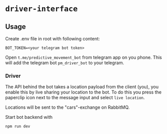 # `driver-interface`

## Usage

Create .env file in root with following content:

```
BOT_TOKEN=<your telegram bot token>
```

Open `t.me/predictive_movement_bot` from telegram app on you phone. This will add the telegram bot `pm_driver_bot` to your telegram.

### Driver

The API behind the bot takes a location payload from the client (you), you enable this by live sharing your location to the bot. To do this you press the paperclip icon next to the message input and select `live location`.

Locations will be sent to the "cars"-exchange on RabbitMQ.

Start bot backend with

```
npm run dev
```
